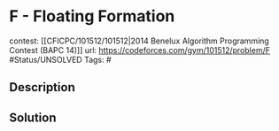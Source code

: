 # F - Floating Formation

contest: [[CFICPC/101512/101512|2014 Benelux Algorithm Programming Contest (BAPC 14)]]
url: https://codeforces.com/gym/101512/problem/F
#Status/UNSOLVED
Tags: #

## Description

## Solution

